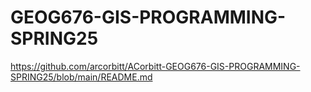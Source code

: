 # GEOG676-GIS-PROGRAMMING-SPRING25

https://github.com/arcorbitt/ACorbitt-GEOG676-GIS-PROGRAMMING-SPRING25/blob/main/README.md
